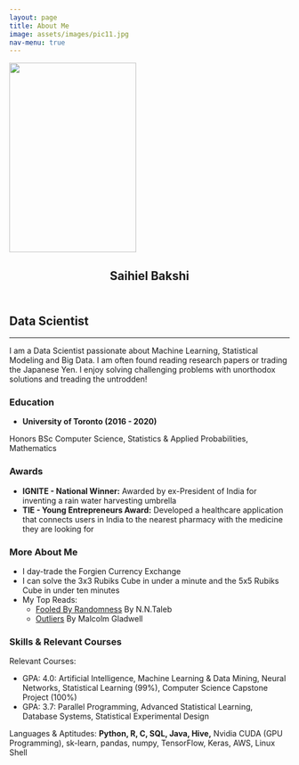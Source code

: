 ```yaml
---
layout: page
title: About Me
image: assets/images/pic11.jpg
nav-menu: true
---
```


<!-- Main -->
<div id="main" class="alt">
<!--<span class="image right"> </span> -->
<img src="{% link assets/images/profile_1.png %}" alt="" style="width:228px;height:340px;float" />

<!-- One -->
<section id="one">
	<div class="inner">
		<header class="major">
			<h1>Saihiel Bakshi</h1>
		</header>
<!-- Content -->
<h2 id="content">Data Scientist</h2>

<hr class="major" />
<p>I am a Data Scientist passionate about Machine Learning, Statistical Modeling and Big Data. I am often found reading research papers or trading the Japanese Yen. I enjoy solving challenging problems with unorthodox solutions and treading the untrodden! </p>
  
<div class="row">
	<div class="4u 12u$(medium)">
		<h3>Education</h3>
			<div class="box">
			<ul class="icons"> <li class="icon fa-graduation-cap"> <b> University of Toronto (2016 - 2020) </b> </li>
			</ul>
			Honors BSc Computer Science, Statistics & Applied Probabilities, Mathematics
			</div>
	</div>
	<div class="4u 12u$(medium)">
		<h3>Awards</h3>
		<div class="box">
			<ul>
			<li><b>IGNITE - National Winner:</b> Awarded by ex-President of India for inventing a rain water harvesting umbrella</li>
			<li><b>TIE - Young Entrepreneurs Award:</b> Developed a healthcare application that connects users in India to the nearest pharmacy with the medicine they are looking for</li>
			</ul>
		</div>
	</div>
	<div class="4u$ 12u$(medium)">
		<h3>More About Me</h3>
		<div class="box">
			<ul>
				<li>I day-trade the Forgien Currency Exchange </li>
				<li>I can solve the 3x3 Rubiks Cube in under a minute and the 5x5 Rubiks Cube in under ten minutes</li>
			<li>My Top Reads:
				<ul>
				<li><a href="https://www.amazon.ca/Fooled-Randomness-Hidden-Chance-Markets/dp/0812975219/ref=tmm_pap_swatch_0?_encoding=UTF8&qid=1590645861&sr=8-1"> Fooled By Randomness</a> By N.N.Taleb</li>
				<li><a href="https://www.amazon.ca/Outliers-The-Story-of-Success/dp/B0725FVLG5/ref=sr_1_1?keywords=outliers&qid=1590645846&sr=8-1"> Outliers</a> By Malcolm Gladwell</li>
				</ul>
			</li>
			</ul>
		</div>
	</div>
</div>
<!-- Box -->
<h3>Skills & Relevant Courses</h3>
<div class="box">
	Relevant Courses:
	<ul>
	<li>GPA: 4.0: Artificial Intelligence, Machine Learning & Data Mining, Neural Networks, Statistical Learning (99%), Computer Science Capstone Project (100%)</li>
	<li>GPA: 3.7: Parallel Programming, Advanced Statistical Learning, Database Systems, Statistical Experimental Design </li>
	</ul>
	Languages & Aptitudes: <b>Python, R, C, SQL, Java, Hive,</b> Nvidia CUDA (GPU Programming), sk-learn, pandas, numpy, TensorFlow, Keras, AWS, Linux Shell
</div>
